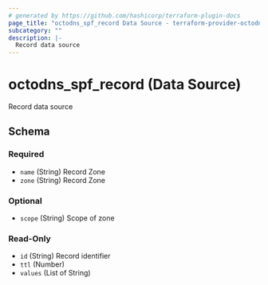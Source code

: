 ```yaml
---
# generated by https://github.com/hashicorp/terraform-plugin-docs
page_title: "octodns_spf_record Data Source - terraform-provider-octodns"
subcategory: ""
description: |-
  Record data source
---
```


# octodns_spf_record (Data Source)

Record data source



<!-- schema generated by tfplugindocs -->
## Schema

### Required

- `name` (String) Record Zone
- `zone` (String) Record Zone

### Optional

- `scope` (String) Scope of zone

### Read-Only

- `id` (String) Record identifier
- `ttl` (Number)
- `values` (List of String)
